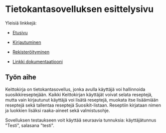 # Tietokantasovelluksen esittelysivu

Yleisiä linkkejä:

* [Etusivu](http://vseppane.users.cs.helsinki.fi/keittokirja/)
* [Kirjautuminen](http://vseppane.users.cs.helsinki.fi/keittokirja/login)
* [Rekisteröityminen](http://vseppane.users.cs.helsinki.fi/keittokirja/signUp)

* [Linkki dokumentaatiooni](https://github.com/Vanamo/Tsoha-Bootstrap/blob/master/Dokumentaatio.pdf)

## Työn aihe
Keittokirja on tietokantasovellus, jonka avulla käyttäjä voi hallinnoida suosikkireseptejään. Kaikki Keittokirjan käyttäjät voivat selata reseptejä, mutta vain kirjautunut käyttäjä voi lisätä reseptejä, muokata itse lisäämiään reseptejä sekä tallentaa reseptejä Suosikit-listaan. Reseptiin kirjataan nimen ja luokkien lisäksi raaka-aineet sekä valmistusohje. 
  
Sovelluksen testaukseen voit käyttää seuraavia tunnuksia: käyttäjätunnus "Testi", salasana "testi".
 
